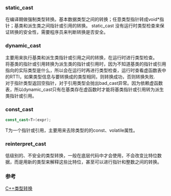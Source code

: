 ### static_cast
在编译期做强制类型转换。基本数据类型之间的转换；任意类型指针转成void*指针；基类和派生类之间指针或引用的转换。
static_cast 没有运行时类型检查来保证转换的安全性，需要程序员来判断转换是否安全。


### dynamic_cast
主要用来执行基类和派生类指针或引用之间的转换，在运行时进行类型检查。  
将基类的指针或引用转换为派生类的指针或引用时，因为不知道基类的指针或引用指向的实际类型是什么，所以会在运行时再进行类型检查，运行时查看虚函数表中的RTTI，如果类型信息与要转换成的类型相同，则转换成功，否则转换失败.  
对于指针类型返回空指针，对于引用类型会抛出bad_cast异常。因为依赖虚函数表，所以dynamic_cast只有在基类存在虚函数时才能将基类指针或引用转为派生类指针或引用。


### const_cast
```cpp
const_cast<T>(expr);
```
T为一个指针或引用，主要用来去除类型的的const、volatile属性。


### reinterpret_cast
低级别的、不安全的类型转换，一般在底层代码中才会使用，不会改变比特位数据，而是用新的类型来解释这些比特位，甚至可以进行指针和整数之间的转换。



### 参考

[C++类型转换](https://zhxilin.github.io/post/tech_stack/1_programming_language/modern_cpp/language_base/type_cast/)